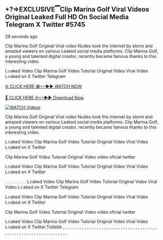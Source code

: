## +?=>EXCLUSIVE▔<sexCLIP>Clip Marina Golf Viral Videos Original Leaked Full HD On Social Media Telegram X Twitter #5745

29 seconds ago

Clip Marina Golf Original Viral video Nudes took the internet by storm and amazed viewers on various Leaked social media platforms. Clip Marina Golf, a young and talented digital creator, recently became famous thanks to this interesting video.

L𝚎aked Video Clip Marina Golf Video Tutorial Original Video Viral Video L𝚎aked on X Twitter Telegram

[🌐 CLICK HERE 🟢==►► WATCH NOW](https://wtach.club/leakvideo/?n=github)

[🔴 CLICK HERE 🌐==►► Download Now](https://wtach.club/leakvideo/?n=github)

[![WATCH Videos](https://i.imgur.com/46LBhU3.png)](https://wtach.club/leakvideo/?n=github)

Clip Marina Golf Original Viral video Nudes took the internet by storm and amazed viewers on various Leaked social media platforms. Clip Marina Golf, a young and talented digital creator, recently became famous thanks to this interesting video.

L𝚎aked Video Clip Marina Golf Video Tutorial Original Video Viral Video L𝚎aked on X Twitter

Clip Marina Golf Video Tutorial Original Video video oficial twitter

L𝚎aked Video Clip Marina Golf Video Tutorial Original Video Viral Video L𝚎aked on X Twitter

. . . . . . . . . L𝚎aked Video Clip Marina Golf Video Tutorial Original Video Viral Video L𝚎aked on X Twitter Telegram

L𝚎aked Video Clip Marina Golf Video Tutorial Original Video Viral Video L𝚎aked on X Twitter

Clip Marina Golf Video Tutorial Original Video video oficial twitter

L𝚎aked Video Clip Marina Golf Video Tutorial Original Video Viral Video L𝚎aked on X Twitter.Tvbbbb
,
,
,
,
,
,
,
,
,
,
,
,
,
,
,
,
,
,
,
,
,
,
,
,
,
,
,
,
,
,
,
,
,
,
,
,
,
,
,
,
,
,
,
,
,
,
,
,
,
,
,
,
,
,
,
,
,
,
,
,
,
,
,
,
,